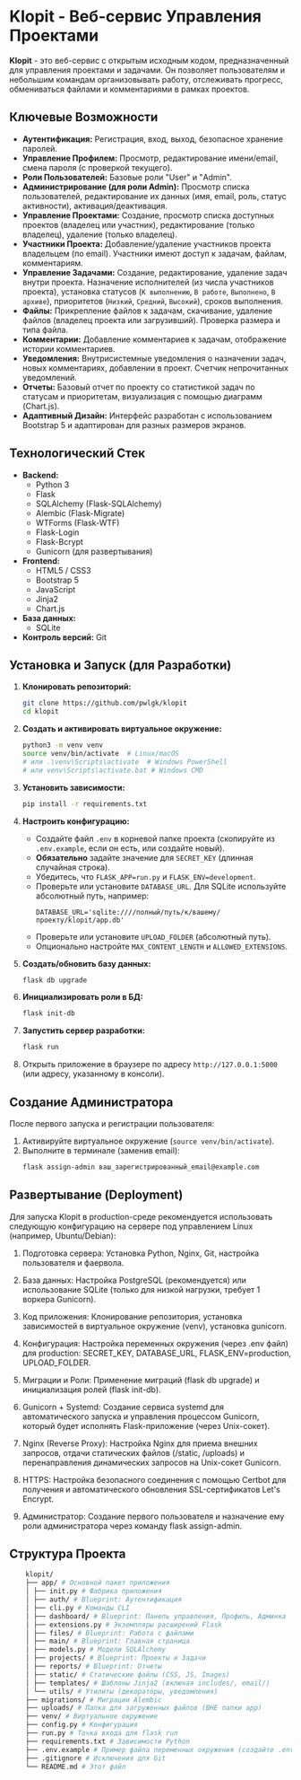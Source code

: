 # Klopit - Веб-сервис Управления Проектами

**Klopit** - это веб-сервис с открытым исходным кодом, предназначенный для управления проектами и задачами. Он позволяет пользователям и небольшим командам организовывать работу, отслеживать прогресс, обмениваться файлами и комментариями в рамках проектов.


## Ключевые Возможности

*   **Аутентификация:** Регистрация, вход, выход, безопасное хранение паролей.
*   **Управление Профилем:** Просмотр, редактирование имени/email, смена пароля (с проверкой текущего).
*   **Роли Пользователей:** Базовые роли "User" и "Admin".
*   **Администрирование (для роли Admin):** Просмотр списка пользователей, редактирование их данных (имя, email, роль, статус активности), активация/деактивация.
*   **Управление Проектами:** Создание, просмотр списка доступных проектов (владелец или участник), редактирование (только владелец), удаление (только владелец).
*   **Участники Проекта:** Добавление/удаление участников проекта владельцем (по email). Участники имеют доступ к задачам, файлам, комментариям.
*   **Управление Задачами:** Создание, редактирование, удаление задач внутри проекта. Назначение исполнителей (из числа участников проекта), установка статусов (`К выполнению`, `В работе`, `Выполнено`, `В архиве`), приоритетов (`Низкий`, `Средний`, `Высокий`), сроков выполнения.
*   **Файлы:** Прикрепление файлов к задачам, скачивание, удаление файлов (владелец проекта или загрузивший). Проверка размера и типа файла.
*   **Комментарии:** Добавление комментариев к задачам, отображение истории комментариев.
*   **Уведомления:** Внутрисистемные уведомления о назначении задач, новых комментариях, добавлении в проект. Счетчик непрочитанных уведомлений.
*   **Отчеты:** Базовый отчет по проекту со статистикой задач по статусам и приоритетам, визуализация с помощью диаграмм (Chart.js).
*   **Адаптивный Дизайн:** Интерфейс разработан с использованием Bootstrap 5 и адаптирован для разных размеров экранов.

## Технологический Стек

*   **Backend:**
    *   Python 3
    *   Flask
    *   SQLAlchemy (Flask-SQLAlchemy)
    *   Alembic (Flask-Migrate)
    *   WTForms (Flask-WTF)
    *   Flask-Login
    *   Flask-Bcrypt
    *   Gunicorn (для развертывания)
*   **Frontend:**
    *   HTML5 / CSS3
    *   Bootstrap 5
    *   JavaScript
    *   Jinja2
    *   Chart.js
*   **База данных:**
    *   SQLite 
*   **Контроль версий:** Git

## Установка и Запуск (для Разработки)

1.  **Клонировать репозиторий:**
    ```bash
    git clone https://github.com/pwlgk/klopit
    cd klopit
    ```

2.  **Создать и активировать виртуальное окружение:**
    ```bash
    python3 -m venv venv
    source venv/bin/activate  # Linux/macOS
    # или .\venv\Scripts\activate  # Windows PowerShell
    # или venv\Scripts\activate.bat # Windows CMD
    ```

3.  **Установить зависимости:**
    ```bash
    pip install -r requirements.txt
    ```

4.  **Настроить конфигурацию:**
    *   Создайте файл `.env` в корневой папке проекта (скопируйте из `.env.example`, если он есть, или создайте новый).
    *   **Обязательно** задайте значение для `SECRET_KEY` (длинная случайная строка).
    *   Убедитесь, что `FLASK_APP=run.py` и `FLASK_ENV=development`.
    *   Проверьте или установите `DATABASE_URL`. Для SQLite используйте абсолютный путь, например:
        ```dotenv
        DATABASE_URL='sqlite:////полный/путь/к/вашему/проекту/klopit/app.db'
        ```
    *   Проверьте или установите `UPLOAD_FOLDER` (абсолютный путь).
    *   Опционально настройте `MAX_CONTENT_LENGTH` и `ALLOWED_EXTENSIONS`.

5.  **Создать/обновить базу данных:**
    ```bash
    flask db upgrade
    ```

6.  **Инициализировать роли в БД:**
    ```bash
    flask init-db
    ```

7.  **Запустить сервер разработки:**
    ```bash
    flask run
    ```

8.  Открыть приложение в браузере по адресу `http://127.0.0.1:5000` (или адресу, указанному в консоли).

## Создание Администратора

После первого запуска и регистрации пользователя:

1.  Активируйте виртуальное окружение (`source venv/bin/activate`).
2.  Выполните в терминале (заменив email):
    ```bash
    flask assign-admin ваш_зарегистрированный_email@example.com
    ```

## Развертывание (Deployment)

Для запуска Klopit в production-среде рекомендуется использовать следующую конфигурацию на сервере под управлением Linux (например, Ubuntu/Debian):

1.  Подготовка сервера: Установка Python, Nginx, Git, настройка пользователя и фаервола.

2.  База данных: Настройка PostgreSQL (рекомендуется) или использование SQLite (только для низкой нагрузки, требует 1 воркера Gunicorn).

3.  Код приложения: Клонирование репозитория, установка зависимостей в виртуальное окружение (venv), установка gunicorn.

4.  Конфигурация: Настройка переменных окружения (через .env файл) для production: SECRET_KEY, DATABASE_URL, FLASK_ENV=production, UPLOAD_FOLDER.

5.  Миграции и Роли: Применение миграций (flask db upgrade) и инициализация ролей (flask init-db).

6.  Gunicorn + Systemd: Создание сервиса systemd для автоматического запуска и управления процессом Gunicorn, который будет исполнять Flask-приложение (через Unix-сокет).

7.  Nginx (Reverse Proxy): Настройка Nginx для приема внешних запросов, отдачи статических файлов (/static, /uploads) и перенаправления динамических запросов на Unix-сокет Gunicorn.

8.  HTTPS: Настройка безопасного соединения с помощью Certbot для получения и автоматического обновления SSL-сертификатов Let's Encrypt.

9.  Администратор: Создание первого пользователя и назначение ему роли администратора через команду flask assign-admin.

## Структура Проекта
```bash
    klopit/
    ├── app/ # Основной пакет приложения
    │ ├── init.py # Фабрика приложения
    │ ├── auth/ # Blueprint: Аутентификация
    │ ├── cli.py # Команды CLI
    │ ├── dashboard/ # Blueprint: Панель управления, Профиль, Админка
    │ ├── extensions.py # Экземпляры расширений Flask
    │ ├── files/ # Blueprint: Работа с файлами
    │ ├── main/ # Blueprint: Главная страница
    │ ├── models.py # Модели SQLAlchemy
    │ ├── projects/ # Blueprint: Проекты и Задачи
    │ ├── reports/ # Blueprint: Отчеты
    │ ├── static/ # Статические файлы (CSS, JS, Images)
    │ ├── templates/ # Шаблоны Jinja2 (включая includes/, email/)
    │ └── utils/ # Утилиты (декораторы, уведомления)
    ├── migrations/ # Миграции Alembic
    ├── uploads/ # Папка для загруженных файлов (ВНЕ папки app)
    ├── venv/ # Виртуальное окружение
    ├── config.py # Конфигурация
    ├── run.py # Точка входа для flask run
    ├── requirements.txt # Зависимости Python
    ├── .env.example # Пример файла переменных окружения (создайте .env на его основе)
    ├── .gitignore # Исключения для Git
    └── README.md # Этот файл
```
